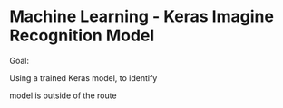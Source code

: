 # Machine Learning - Keras Imagine Recognition Model

Goal:

Using a trained Keras model, to identify 

model is outside of the route


